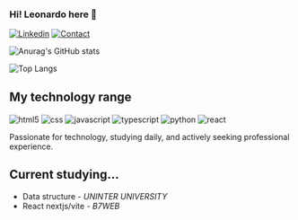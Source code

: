 ### Hi! Leonardo here 👋

[![Linkedin](https://img.shields.io/badge/LinkedIn-0077B5?style=for-the-badge&logo=linkedin&logoColor=white)](https://www.linkedin.com/in/leonardo-costa-b9ab7a270/)
[![Contact](https://img.shields.io/badge/WhatsApp-25D366?style=for-the-badge&logo=whatsapp&logoColor=white)](https://wa.me/+5521999699990)

![Anurag's GitHub stats](https://github-readme-stats.vercel.app/api?username=leoheart27&show_icons=true&theme=tokyonight)

![Top Langs](https://github-readme-stats.vercel.app/api/top-langs/?username=leoheart27&layout=compact&theme=tokyonight)

## My technology range

<div style="display: inline-block">
    <img align="center" alt="html5" src="https://img.shields.io/badge/HTML-239120?style=for-the-badge&logo=html5&logoColor=white" >
    <img align="center" alt="css" src="https://img.shields.io/badge/CSS-239120?&style=for-the-badge&logo=css3&logoColor=white" >
    <img align="center" alt="javascript" src="https://img.shields.io/badge/JavaScript-F7DF1E?style=for-the-badge&logo=javascript&logoColor=black" >
    <img align="center" alt="typescript" src="https://img.shields.io/badge/TypeScript-007ACC?style=for-the-badge&logo=typescript&logoColor=white" >
    <img align="center" alt="python" src="https://img.shields.io/badge/Python-3776AB?style=for-the-badge&logo=python&logoColor=white" >
    <img align="center" alt="react" src="https://img.shields.io/badge/React-20232A?style=for-the-badge&logo=react&logoColor=61DAFB" >
</div>

<br>

Passionate for technology, studying daily, and actively seeking professional experience.

## Current studying...

<ul>
<li>Data structure - <i>UNINTER UNIVERSITY</i></li>
<li>React nextjs/vite - <i>B7WEB</i>
</ul>

